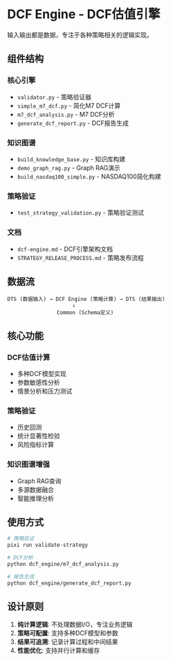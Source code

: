 # DCF Engine - DCF估值引擎

输入输出都是数据，专注于各种策略相关的逻辑实现。

## 组件结构

### 核心引擎
- `validator.py` - 策略验证器
- `simple_m7_dcf.py` - 简化M7 DCF计算
- `m7_dcf_analysis.py` - M7 DCF分析
- `generate_dcf_report.py` - DCF报告生成

### 知识图谱
- `build_knowledge_base.py` - 知识库构建
- `demo_graph_rag.py` - Graph RAG演示
- `build_nasdaq100_simple.py` - NASDAQ100简化构建

### 策略验证
- `test_strategy_validation.py` - 策略验证测试

### 文档
- `dcf-engine.md` - DCF引擎架构文档
- `STRATEGY_RELEASE_PROCESS.md` - 策略发布流程

## 数据流

```
DTS (数据输入) → DCF Engine (策略计算) → DTS (结果输出)
                     ↓
                Common (Schema定义)
```

## 核心功能

### DCF估值计算
- 多种DCF模型实现
- 参数敏感性分析  
- 情景分析和压力测试

### 策略验证
- 历史回测
- 统计显著性检验
- 风险指标计算

### 知识图谱增强
- Graph RAG查询
- 多源数据融合
- 智能推理分析

## 使用方式

```bash
# 策略验证
pixi run validate-strategy

# DCF分析
python dcf_engine/m7_dcf_analysis.py

# 报告生成
python dcf_engine/generate_dcf_report.py
```

## 设计原则

1. **纯计算逻辑**: 不处理数据I/O，专注业务逻辑
2. **策略可配置**: 支持多种DCF模型和参数
3. **结果可追溯**: 记录计算过程和中间结果
4. **性能优化**: 支持并行计算和缓存